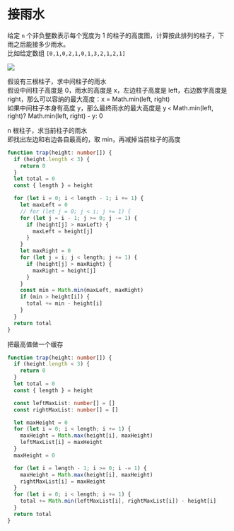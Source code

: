 # 接雨水

给定 `n` 个非负整数表示每个宽度为 1 的柱子的高度图，计算按此排列的柱子，下雨之后能接多少雨水。  
比如给定数组 `[0,1,0,2,1,0,1,3,2,1,2,1]`

![](https://camo.githubusercontent.com/58976208636832cb4a54c7c23c9f19910799c5c4fa2f42b07bfd3d5dd53ebfcf/68747470733a2f2f702e697069632e7669702f63676867626e2e6a7067)

假设有三根柱子，求中间柱子的雨水  
假设中间柱子高度是 0，雨水的高度是 x，左边柱子高度是 left，右边数字高度是 right，那么可以容纳的最大高度：x = Math.min(left, right)  
如果中间柱子本身有高度 y，那么最终雨水的最大高度是 y `<` Math.min(left, right)? Math.min(left, right) - y: 0

n 根柱子，求当前柱子的雨水  
即找出左边和右边各自最高的，取 min，再减掉当前柱子的高度

```ts
function trap(height: number[]) {
  if (height.length < 3) {
    return 0
  }
  let total = 0
  const { length } = height

  for (let i = 0; i < length - 1; i += 1) {
    let maxLeft = 0
    // for (let j = 0; j < i; j += 1) {
    for (let j = i - 1; j >= 0; j -= 1) {
      if (height[j] > maxLeft) {
        maxLeft = height[j]
      }
    }
    let maxRight = 0
    for (let j = i; j < length; j += 1) {
      if (height[j] > maxRight) {
        maxRight = height[j]
      }
    }
    const min = Math.min(maxLeft, maxRight)
    if (min > height[i]) {
      total += min - height[i]
    }
  }
  return total
}
```

把最高值做一个缓存

```ts
function trap(height: number[]) {
  if (height.length < 3) {
    return 0
  }
  let total = 0
  const { length } = height

  const leftMaxList: number[] = []
  const rightMaxList: number[] = []

  let maxHeight = 0
  for (let i = 0; i < length; i += 1) {
    maxHeight = Math.max(height[i], maxHeight)
    leftMaxList[i] = maxHeight
  }
  maxHeight = 0

  for (let i = length - 1; i >= 0; i -= 1) {
    maxHeight = Math.max(height[i], maxHeight)
    rightMaxList[i] = maxHeight
  }
  for (let i = 0; i < length; i += 1) {
    total += Math.min(leftMaxList[i], rightMaxList[i]) - height[i]
  }
  return total
}
```
